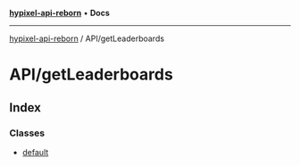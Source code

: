 [**hypixel-api-reborn**](../../README.md) • **Docs**

***

[hypixel-api-reborn](../../modules.md) / API/getLeaderboards

# API/getLeaderboards

## Index

### Classes

- [default](classes/default.md)
